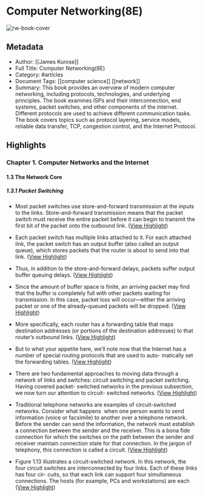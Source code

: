 # Computer Networking(8E)

![rw-book-cover](https://readwise-assets.s3.amazonaws.com/media/reader/parsed_document_assets/35725828/PY-QNxgm5s6Zfay4hK6Ac422aTF_UspwnxR5rT5Qdx0-cover_tDUecj4.png)

## Metadata
- Author: [[James Kurose]]
- Full Title: Computer Networking(8E)
- Category: #articles
- Document Tags: [[computer science]] [[network]] 
- Summary: This book provides an overview of modern computer networking, including protocols, technologies, and underlying principles. The book examines ISPs and their interconnection, end systems, packet switches, and other components of the internet. Different protocols are used to achieve different communication tasks. The book covers topics such as protocol layering, service models, reliable data transfer, TCP, congestion control, and the Internet Protocol.

## Highlights
### Chapter 1. Computer Networks and the Internet 
#### 1.3 The Network Core 
##### 1.3.1 Packet Switching
- Most packet switches use store-and-forward transmission at the inputs to the links. Store-and-forward transmission means that the packet switch must receive the entire packet before it can begin to transmit the first bit of the packet onto the outbound link. ([View Highlight](https://read.readwise.io/read/01k0g04g4hbs5ryhq8e9kbzpwj))

- Each packet switch has multiple links attached to it. For each attached link, the packet switch has an output buffer (also called an output queue), which stores packets that the router is about to send into that link. ([View Highlight](https://read.readwise.io/read/01k0h43pa642pxc600tgb2pby2))

- Thus, in addition to the store-and-forward delays, packets suffer output buffer queuing delays. ([View Highlight](https://read.readwise.io/read/01k0h4kq525ypbt5tjy0khp8n8))

- Since the amount of buffer space is finite, an arriving packet may find that the buffer is completely full with other packets waiting for transmission. In this case, packet loss will occur—either the arriving packet or one of the already-queued packets will be dropped. ([View Highlight](https://read.readwise.io/read/01k0h4mc238p2vnep6vzp3dh17))

- More specifically, each router has a forwarding table that maps destination addresses (or portions of the destination addresses) to that router’s outbound links. ([View Highlight](https://read.readwise.io/read/01k0h510b5vd24t7h2zqsphrg8))

- But to whet your appetite here, we’ll note now that the Internet has a number of special routing protocols that are used to auto- matically set the forwarding tables. ([View Highlight](https://read.readwise.io/read/01k0h52ppkh4dmggnay9hs4gf3))

- There are two fundamental approaches to moving data through a network of links and switches: circuit switching and packet switching. Having covered packet- switched networks in the previous subsection, we now turn our attention to circuit- switched networks. ([View Highlight](https://read.readwise.io/read/01k0h5p4e61ar0ksqes3yh35xt))

- Traditional telephone networks are examples of circuit-switched networks.
  Consider what happens ­
  when one person wants to send information (voice or facsimile)
  to another over a telephone network. Before the sender can send the information,
  the network must establish a connection between the sender and the receiver. This
  is a bona fide connection for which the switches on the path between the sender and
  receiver maintain connection state for that connection. In the jargon of telephony,
  this connection is called a circuit. ([View Highlight](https://read.readwise.io/read/01k0mp72dw203t8zpc8qz6njjc))

- Figure 1.13 illustrates a circuit-switched network. In this network, the four circuit switches are interconnected by four links. Each of these links has four cir- cuits, so that each link can support four simultaneous connections. The hosts (for example, PCs and workstations) are each ([View Highlight](https://read.readwise.io/read/01k0mpbgf7z18kwhp2ebg0znnh))


